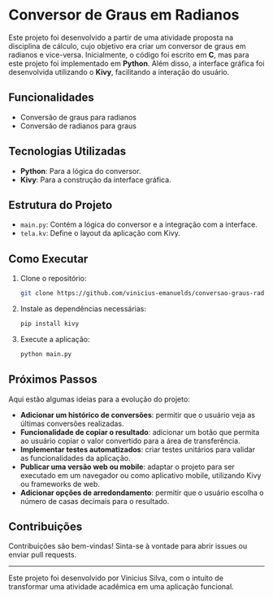 # Conversor de Graus em Radianos

Este projeto foi desenvolvido a partir de uma atividade proposta na disciplina de cálculo, cujo objetivo era criar um conversor de graus em radianos e vice-versa. Inicialmente, o código foi escrito em **C**, mas para este projeto foi implementado em **Python**. Além disso, a interface gráfica foi desenvolvida utilizando o **Kivy**, facilitando a interação do usuário.

## Funcionalidades

- Conversão de graus para radianos
- Conversão de radianos para graus

## Tecnologias Utilizadas

- **Python**: Para a lógica do conversor.
- **Kivy**: Para a construção da interface gráfica.

## Estrutura do Projeto

- `main.py`: Contém a lógica do conversor e a integração com a interface.
- `tela.kv`: Define o layout da aplicação com Kivy.

## Como Executar

1. Clone o repositório:
   ```bash
   git clone https://github.com/vinicius-emanuelds/conversao-graus-radianos.git
   ```
2. Instale as dependências necessárias:
   ```bash
   pip install kivy
   ```
3. Execute a aplicação:
   ```bash
   python main.py
   ```

## Próximos Passos

Aqui estão algumas ideias para a evolução do projeto:

- **Adicionar um histórico de conversões**: permitir que o usuário veja as últimas conversões realizadas.
- **Funcionalidade de copiar o resultado**: adicionar um botão que permita ao usuário copiar o valor convertido para a área de transferência.
- **Implementar testes automatizados**: criar testes unitários para validar as funcionalidades da aplicação.
- **Publicar uma versão web ou mobile**: adaptar o projeto para ser executado em um navegador ou como aplicativo mobile, utilizando Kivy ou frameworks de web.
- **Adicionar opções de arredondamento**: permitir que o usuário escolha o número de casas decimais para o resultado.

## Contribuições

Contribuições são bem-vindas! Sinta-se à vontade para abrir issues ou enviar pull requests.

---

Este projeto foi desenvolvido por Vinicius Silva, com o intuito de transformar uma atividade acadêmica em uma aplicação funcional.